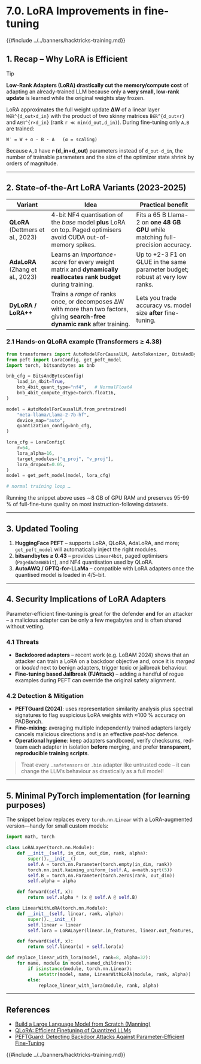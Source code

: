 # 7.0. LoRA Improvements in fine-tuning

{{#include ../../banners/hacktricks-training.md}}

## 1. Recap – Why LoRA is Efficient

> [!TIP]
> **Low-Rank Adapters (LoRA) drastically cut the memory/compute cost** of adapting an already-trained LLM because only a **very small, low-rank update** is learned while the original weights stay frozen.

LoRA approximates the full weight update **ΔW** of a linear layer `W∈ℝ^{d_out×d_in}` with the product of two skinny matrices `B∈ℝ^{d_out×r}` and `A∈ℝ^{r×d_in}` (rank `r ≪ min(d_out,d_in)`). During fine-tuning only `A,B` are trained:

```
W′ = W + α · B · A   (α = scaling)
```

Because `A,B` have **r·(d_in+d_out)** parameters instead of `d_out·d_in`, the number of trainable parameters and the size of the optimizer state shrink by orders of magnitude.

---

## 2. State-of-the-Art LoRA Variants (2023-2025)

| Variant | Idea | Practical benefit |
|---------|------|-------------------|
| **QLoRA** (Dettmers et al., 2023) | 4-bit NF4 quantisation of the *base* model **plus** LoRA on top. Paged optimisers avoid CUDA out-of-memory spikes. | Fits a 65 B Llama-2 on **one 48 GB GPU** while matching full-precision accuracy. |
| **AdaLoRA** (Zhang et al., 2023) | Learns an *importance-score* for every weight matrix and **dynamically reallocates rank budget** during training. | Up to +2-3 F1 on GLUE in the same parameter budget; robust at very low ranks. |
| **DyLoRA / LoRA++** | Trains a *range* of ranks once, or decomposes ΔW with more than two factors, giving **search-free dynamic rank** after training. | Lets you trade accuracy vs. model size **after** fine-tuning. |

### 2.1 Hands-on QLoRA example (Transformers ≥ 4.38)

```python
from transformers import AutoModelForCausalLM, AutoTokenizer, BitsAndBytesConfig
from peft import LoraConfig, get_peft_model
import torch, bitsandbytes as bnb

bnb_cfg = BitsAndBytesConfig(
    load_in_4bit=True,
    bnb_4bit_quant_type="nf4",   # NormalFloat4
    bnb_4bit_compute_dtype=torch.float16,
)

model = AutoModelForCausalLM.from_pretrained(
    "meta-llama/Llama-2-7b-hf",
    device_map="auto",
    quantization_config=bnb_cfg,
)

lora_cfg = LoraConfig(
    r=64,
    lora_alpha=16,
    target_modules=["q_proj", "v_proj"],
    lora_dropout=0.05,
)
model = get_peft_model(model, lora_cfg)

# normal training loop …
```

Running the snippet above uses ∼8 GB of GPU RAM and preserves 95-99 % of full-fine-tune quality on most instruction-following datasets.

---

## 3. Updated Tooling

1. **HuggingFace PEFT** – supports LoRA, QLoRA, AdaLoRA, and more; `get_peft_model` will automatically inject the right modules.
2. **bitsandbytes ≥ 0.43** – provides `Linear4bit`, paged optimisers (`PagedAdamW8bit`), and NF4 quantisation used by QLoRA.
3. **AutoAWQ / GPTQ-for-LLaMa** – compatible with LoRA adapters once the quantised model is loaded in 4/5-bit.

---

## 4. Security Implications of LoRA Adapters

Parameter-efficient fine-tuning is great for the defender **and** for an attacker – a malicious adapter can be only a few megabytes and is often shared without vetting.

### 4.1 Threats

* **Backdoored adapters** – recent work (e.g. LoBAM 2024) shows that an attacker can train a LoRA on a backdoor objective and, once it is *merged* or *loaded* next to benign adapters, trigger toxic or jailbreak behaviour.
* **Fine-tuning based Jailbreak (FJAttack)** – adding a handful of rogue examples during PEFT can override the original safety alignment.

### 4.2 Detection & Mitigation

* **PEFTGuard (2024)**: uses representation similarity analysis plus spectral signatures to flag suspicious LoRA weights with ≈100 % accuracy on PADBench.
* **Fine-mixing**: averaging multiple independently trained adapters largely cancels malicious directions and is an effective *post-hoc* defence.
* **Operational hygiene**: keep adapters sandboxed, verify checksums, red-team each adapter in isolation **before** merging, and prefer **transparent, reproducible training scripts**.

> Treat every `.safetensors` or `.bin` adapter like untrusted code – it can change the LLM’s behaviour as drastically as a full model!

---

## 5. Minimal PyTorch implementation (for learning purposes)

The snippet below replaces every `torch.nn.Linear` with a LoRA-augmented version—handy for small custom models:

```python
import math, torch

class LoRALayer(torch.nn.Module):
    def __init__(self, in_dim, out_dim, rank, alpha):
        super().__init__()
        self.A = torch.nn.Parameter(torch.empty(in_dim, rank))
        torch.nn.init.kaiming_uniform_(self.A, a=math.sqrt(5))
        self.B = torch.nn.Parameter(torch.zeros(rank, out_dim))
        self.alpha = alpha

    def forward(self, x):
        return self.alpha * (x @ self.A @ self.B)

class LinearWithLoRA(torch.nn.Module):
    def __init__(self, linear, rank, alpha):
        super().__init__()
        self.linear = linear
        self.lora = LoRALayer(linear.in_features, linear.out_features, rank, alpha)

    def forward(self, x):
        return self.linear(x) + self.lora(x)

def replace_linear_with_lora(model, rank=8, alpha=32):
    for name, module in model.named_children():
        if isinstance(module, torch.nn.Linear):
            setattr(model, name, LinearWithLoRA(module, rank, alpha))
        else:
            replace_linear_with_lora(module, rank, alpha)
```

---

## References

- [Build a Large Language Model from Scratch (Manning)](https://www.manning.com/books/build-a-large-language-model-from-scratch)
- [QLoRA: Efficient Finetuning of Quantized LLMs](https://arxiv.org/abs/2305.14314)
- [PEFTGuard: Detecting Backdoor Attacks Against Parameter-Efficient Fine-Tuning](https://arxiv.org/abs/2411.17453)

{{#include ../../banners/hacktricks-training.md}}